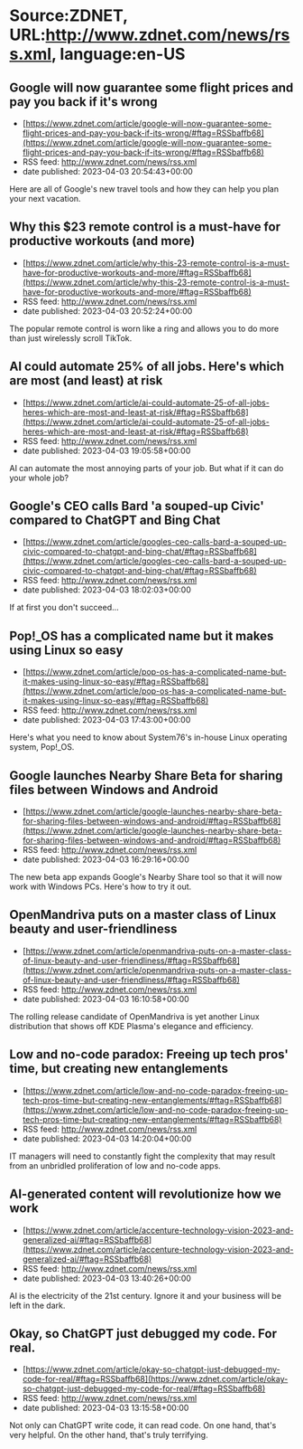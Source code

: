 # Source:ZDNET, URL:http://www.zdnet.com/news/rss.xml, language:en-US

## Google will now guarantee some flight prices and pay you back if it's wrong
 - [https://www.zdnet.com/article/google-will-now-guarantee-some-flight-prices-and-pay-you-back-if-its-wrong/#ftag=RSSbaffb68](https://www.zdnet.com/article/google-will-now-guarantee-some-flight-prices-and-pay-you-back-if-its-wrong/#ftag=RSSbaffb68)
 - RSS feed: http://www.zdnet.com/news/rss.xml
 - date published: 2023-04-03 20:54:43+00:00

Here are all of Google's new travel tools and how they can help you plan your next vacation.

## Why this $23 remote control is a must-have for productive workouts (and more)
 - [https://www.zdnet.com/article/why-this-23-remote-control-is-a-must-have-for-productive-workouts-and-more/#ftag=RSSbaffb68](https://www.zdnet.com/article/why-this-23-remote-control-is-a-must-have-for-productive-workouts-and-more/#ftag=RSSbaffb68)
 - RSS feed: http://www.zdnet.com/news/rss.xml
 - date published: 2023-04-03 20:52:24+00:00

The popular remote control is worn like a ring and allows you to do more than just wirelessly scroll TikTok.

## AI could automate 25% of all jobs. Here's which are most (and least) at risk
 - [https://www.zdnet.com/article/ai-could-automate-25-of-all-jobs-heres-which-are-most-and-least-at-risk/#ftag=RSSbaffb68](https://www.zdnet.com/article/ai-could-automate-25-of-all-jobs-heres-which-are-most-and-least-at-risk/#ftag=RSSbaffb68)
 - RSS feed: http://www.zdnet.com/news/rss.xml
 - date published: 2023-04-03 19:05:58+00:00

AI can automate the most annoying parts of your job. But what if it can do your whole job?

## Google's CEO calls Bard 'a souped-up Civic' compared to ChatGPT and Bing Chat
 - [https://www.zdnet.com/article/googles-ceo-calls-bard-a-souped-up-civic-compared-to-chatgpt-and-bing-chat/#ftag=RSSbaffb68](https://www.zdnet.com/article/googles-ceo-calls-bard-a-souped-up-civic-compared-to-chatgpt-and-bing-chat/#ftag=RSSbaffb68)
 - RSS feed: http://www.zdnet.com/news/rss.xml
 - date published: 2023-04-03 18:02:03+00:00

If at first you don't succeed...

## Pop!_OS has a complicated name but it makes using Linux so easy
 - [https://www.zdnet.com/article/pop-os-has-a-complicated-name-but-it-makes-using-linux-so-easy/#ftag=RSSbaffb68](https://www.zdnet.com/article/pop-os-has-a-complicated-name-but-it-makes-using-linux-so-easy/#ftag=RSSbaffb68)
 - RSS feed: http://www.zdnet.com/news/rss.xml
 - date published: 2023-04-03 17:43:00+00:00

Here's what you need to know about System76's in-house Linux operating system, Pop!_OS.

## Google launches Nearby Share Beta for sharing files between Windows and Android
 - [https://www.zdnet.com/article/google-launches-nearby-share-beta-for-sharing-files-between-windows-and-android/#ftag=RSSbaffb68](https://www.zdnet.com/article/google-launches-nearby-share-beta-for-sharing-files-between-windows-and-android/#ftag=RSSbaffb68)
 - RSS feed: http://www.zdnet.com/news/rss.xml
 - date published: 2023-04-03 16:29:16+00:00

The new beta app expands Google's Nearby Share tool so that it will now work with Windows PCs. Here's how to try it out.

## OpenMandriva puts on a master class of Linux beauty and user-friendliness
 - [https://www.zdnet.com/article/openmandriva-puts-on-a-master-class-of-linux-beauty-and-user-friendliness/#ftag=RSSbaffb68](https://www.zdnet.com/article/openmandriva-puts-on-a-master-class-of-linux-beauty-and-user-friendliness/#ftag=RSSbaffb68)
 - RSS feed: http://www.zdnet.com/news/rss.xml
 - date published: 2023-04-03 16:10:58+00:00

The rolling release candidate of OpenMandriva is yet another Linux distribution that shows off KDE Plasma's elegance and efficiency.

## Low and no-code paradox: Freeing up tech pros' time, but creating new entanglements
 - [https://www.zdnet.com/article/low-and-no-code-paradox-freeing-up-tech-pros-time-but-creating-new-entanglements/#ftag=RSSbaffb68](https://www.zdnet.com/article/low-and-no-code-paradox-freeing-up-tech-pros-time-but-creating-new-entanglements/#ftag=RSSbaffb68)
 - RSS feed: http://www.zdnet.com/news/rss.xml
 - date published: 2023-04-03 14:20:04+00:00

IT managers will need to constantly fight the complexity that may result from an unbridled proliferation of low and no-code apps.

## AI-generated content will revolutionize how we work
 - [https://www.zdnet.com/article/accenture-technology-vision-2023-and-generalized-ai/#ftag=RSSbaffb68](https://www.zdnet.com/article/accenture-technology-vision-2023-and-generalized-ai/#ftag=RSSbaffb68)
 - RSS feed: http://www.zdnet.com/news/rss.xml
 - date published: 2023-04-03 13:40:26+00:00

AI is the electricity of the 21st century. Ignore it and your business will be left in the dark.

## Okay, so ChatGPT just debugged my code. For real.
 - [https://www.zdnet.com/article/okay-so-chatgpt-just-debugged-my-code-for-real/#ftag=RSSbaffb68](https://www.zdnet.com/article/okay-so-chatgpt-just-debugged-my-code-for-real/#ftag=RSSbaffb68)
 - RSS feed: http://www.zdnet.com/news/rss.xml
 - date published: 2023-04-03 13:15:58+00:00

Not only can ChatGPT write code, it can read code. On one hand, that's very helpful. On the other hand, that's truly terrifying.


